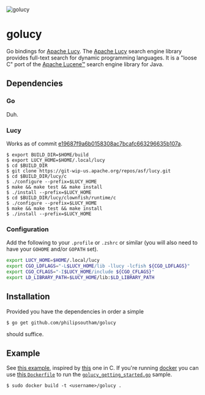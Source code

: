 ![golucy](https://raw.github.com/philipsoutham/golucy/devel/artwork/golucy.png)

# golucy
Go bindings for [Apache Lucy][1]. The [Apache Lucy][1] search engine library provides full-text search for dynamic
programming languages. It is a "loose C" port of the [Apache Lucene™][2] search engine library for Java.


## Dependencies

### Go
Duh.

### Lucy
Works as of commit [e19687f9a6b0158308ac7bcafc663296635b107a][3].
```shell
$ export BUILD_DIR=$HOME/build
$ export LUCY_HOME=$HOME/.local/lucy
$ cd $BUILD_DIR
$ git clone https://git-wip-us.apache.org/repos/asf/lucy.git
$ cd $BUILD_DIR/lucy/c
$ ./configure --prefix=$LUCY_HOME
$ make && make test && make install
$ ./install --prefix=$LUCY_HOME
$ cd $BUILD_DIR/lucy/clownfish/runtime/c
$ ./configure --prefix=$LUCY_HOME
$ make && make test && make install
$ ./install --prefix=$LUCY_HOME
```
### Configuration
Add the following to your `.profile` or `.zshrc` or similar (you will also need to have your `GOHOME` and/or `GOPATH` set).
```bash
export LUCY_HOME=$HOME/.local/lucy
export CGO_LDFLAGS="-L$LUCY_HOME/lib -llucy -lcfish ${CGO_LDFLAGS}"
export CGO_CFLAGS="-I$LUCY_HOME/include ${CGO_CFLAGS}"
export LD_LIBRARY_PATH=$LUCY_HOME/lib:$LD_LIBRARY_PATH
```

## Installation
Provided you have the dependencies in order a simple
```shell
$ go get github.com/philipsoutham/golucy
```
should suffice.

## Example
See [this example][4], inspired by [this][5] one in C.
If you're running [docker](http://docker.io) you can use [this `Dockerfile`][6] to run 
the [`golucy_getting_started.go`][4] sample. 

```shell
$ sudo docker build -t <username>/golucy .
```

[1]: http://lucy.apache.org/
[2]: http://lucene.apache.org/core/
[3]: https://git-wip-us.apache.org/repos/asf?p=lucy.git;a=commit;h=e19687f9a6b0158308ac7bcafc663296635b107a
[4]: https://gist.github.com/philipsoutham/6359668
[5]: https://git-wip-us.apache.org/repos/asf?p=lucy.git;a=blob;f=c/sample/getting_started.c;h=efdf050d546d7fbfaadd6882f2f6b91033c8be69;hb=HEAD
[6]: https://gist.github.com/philipsoutham/6371770
